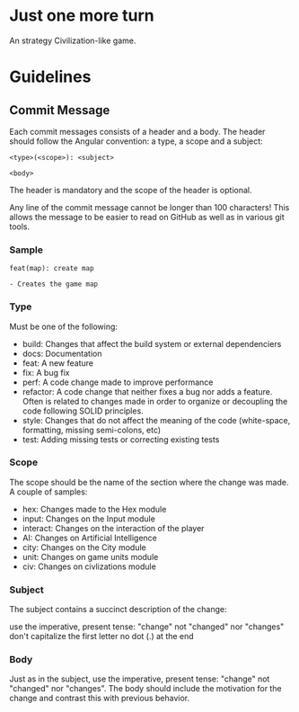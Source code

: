 # Just one more turn

An strategy Civilization-like game.

# Guidelines

## Commit Message

Each commit messages consists of a header and a body.
The header should follow the Angular convention: a type, a scope and a subject:

```
<type>(<scope>): <subject>

<body>
```

The header is mandatory and the scope of the header is optional.

Any line of the commit message cannot be longer than 100 characters! This allows the message to be easier to read on GitHub as well as in various git tools.

### Sample
```
feat(map): create map

- Creates the game map
```

### Type

Must be one of the following:
- build: Changes that affect the build system or external dependenciers
- docs: Documentation
- feat: A new feature
- fix: A bug fix
- perf: A code change made to improve performance
- refactor: A code change that neither fixes a bug nor adds a feature. Often is related to changes made in order to organize or decoupling the code following SOLID principles.
- style: Changes that do not affect the meaning of the code (white-space, formatting, missing semi-colons, etc)
- test: Adding missing tests or correcting existing tests

### Scope

The scope should be the name of the section where the change was made. A couple of samples:
- hex: Changes made to the Hex module
- input: Changes on the Input module
- interact: Changes on the interaction of the player
- AI: Changes on Artificial Intelligence
- city: Changes on the City module
- unit: Changes on game units module
- civ: Changes on civlizations module

### Subject

The subject contains a succinct description of the change:

use the imperative, present tense: "change" not "changed" nor "changes" don't capitalize the first letter no dot (.) at the end

### Body
Just as in the subject, use the imperative, present tense: "change" not "changed" nor "changes". The body should include the motivation for the change and contrast this with previous behavior.
